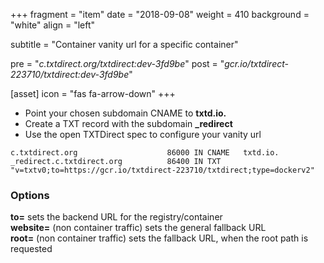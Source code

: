 +++
fragment = "item"
date = "2018-09-08"
weight = 410
background = "white"
align = "left"

subtitle = "Container vanity url for a specific container"

pre = "*c.txtdirect.org/txtdirect:dev-3fd9be*"
post = "*gcr.io/txtdirect-223710/txtdirect:dev-3fd9be*"

[asset]
  icon = "fas fa-arrow-down"
+++

* Point your chosen subdomain CNAME to **txtd.io.**
* Create a TXT record with the subdomain **_redirect**
* Use the open TXTDirect spec to configure your vanity url

```text
c.txtdirect.org                    86000 IN CNAME   txtd.io.
_redirect.c.txtdirect.org          86400 IN TXT     "v=txtv0;to=https://gcr.io/txtdirect-223710/txtdirect;type=dockerv2"
```

### Options
**to=** sets the backend URL for the registry/container  
**website=** (non container traffic) sets the general fallback URL  
**root=** (non container traffic) sets the fallback URL, when the root path is requested
